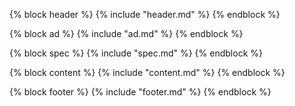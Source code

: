 {% block header %}
{% include "header.md" %}
{% endblock %}

{% block ad %}
{% include "ad.md" %}
{% endblock %}

{% block spec %}
{% include "spec.md" %}
{% endblock %}

{% block content %}
{% include "content.md" %}
{% endblock %}

{% block footer %}
{% include "footer.md" %}
{% endblock %}
